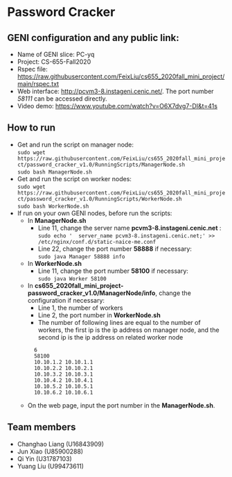 # Password Cracker

## GENI configuration and any public link: 
- Name of GENI slice: PC-yq
- Project: CS-655-Fall2020
- Rspec file: https://raw.githubusercontent.com/FeixLiu/cs655_2020fall_mini_project/main/rspec.txt 
- Web interface: http://pcvm3-8.instageni.cenic.net/. The port number *58111* can be accessed directly.
- Video demo: https://www.youtube.com/watch?v=O6X7dvg7-DI&t=41s


## How to run
- Get and run the script on manager node: 
    <br>```sudo wget https://raw.githubusercontent.com/FeixLiu/cs655_2020fall_mini_project/password_cracker_v1.0/RunningScripts/ManagerNode.sh```
    <br>```sudo bash ManagerNode.sh```
- Get and run the script on worker nodes: 
    <br>```sudo wget https://raw.githubusercontent.com/FeixLiu/cs655_2020fall_mini_project/password_cracker_v1.0/RunningScripts/WorkerNode.sh```
    <br>```sudo bash WorkerNode.sh```
- If run on your own GENI nodes, before run the scripts:
    - In **ManagerNode.sh**
        - Line 11, change the server name **pcvm3-8.instageni.cenic.net** : <br>
        ` sudo echo '  server_name pcvm3-8.instageni.cenic.net;' >> /etc/nginx/conf.d/static-naice-me.conf `
        - Line 22, change the port number **58888** if necessary: <br>
        ` sudo java Manager 58888 info `
    - In **WorkerNode.sh**
        - Line 11, change the port number **58100** if necessary: <br>
        ` sudo java Worker 58100 `
    - In **cs655_2020fall_mini_project-password_cracker_v1.0/ManagerNode/info**, change the configuration if necessary: 
        - Line 1, the number of workers
        - Line 2, the port number in **WorkerNode.sh**
        - The number of following lines are equal to the number of workers, the first ip is the ip address on manager node, and the second ip is the ip address on related worker node
        ```
          6
          58100
          10.10.1.2 10.10.1.1
          10.10.2.2 10.10.2.1
          10.10.3.2 10.10.3.1
          10.10.4.2 10.10.4.1
          10.10.5.2 10.10.5.1
          10.10.6.2 10.10.6.1
        ```
    - On the web page, input the port number in the **ManagerNode.sh**.

## Team members
- Changhao Liang (U16843909)
- Jun Xiao (U85900288)
- Qi Yin (U31787103)
- Yuang Liu (U99473611)
